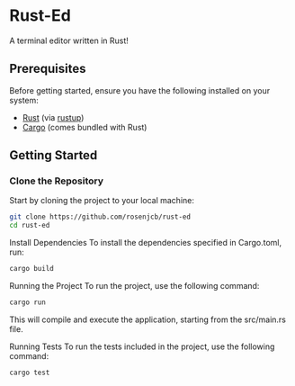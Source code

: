 # Rust-Ed
A terminal editor written in Rust!

## Prerequisites

Before getting started, ensure you have the following installed on your system:

- [Rust](https://www.rust-lang.org/) (via [rustup](https://rustup.rs/))
- [Cargo](https://doc.rust-lang.org/cargo/) (comes bundled with Rust)

## Getting Started

### Clone the Repository

Start by cloning the project to your local machine:

```bash
git clone https://github.com/rosenjcb/rust-ed
cd rust-ed
```

Install Dependencies
To install the dependencies specified in Cargo.toml, run:

```bash
cargo build
```
Running the Project
To run the project, use the following command:

```bash
cargo run
```
This will compile and execute the application, starting from the src/main.rs file.

Running Tests
To run the tests included in the project, use the following command:

```bash
cargo test
```
